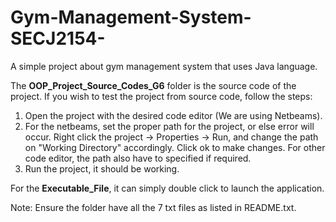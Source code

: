 # Gym-Management-System-SECJ2154-
A simple project about gym management system that uses Java language.

The **OOP_Project_Source_Codes_G6** folder is the source code of the project.
If you wish to test the project from source code, follow the steps:
1. Open the project with the desired code editor (We are using Netbeams).
2. For the netbeams, set the proper path for the project, or else error will occur. Right click the project -> Properties -> Run, and change the path on "Working Directory" accordingly. Click ok to make changes. For other code editor, the path also have to specified if required. 
3. Run the project, it should be working.

For the **Executable_File**, it can simply double click to launch the application.

Note: Ensure the folder have all the 7 txt files as listed in README.txt. 
